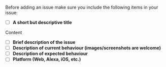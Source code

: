 Before adding an issue make sure you include the following items in your issue: 
- [ ] **A short but descriptive title**

Content
- [ ] **Brief description of the issue**
- [ ] **Description of current behaviour (images/screenshots are welcome)**
- [ ] **Description of expected behaviour**
- [ ] **Platform (Web, Alexa, iOS, etc.)**
